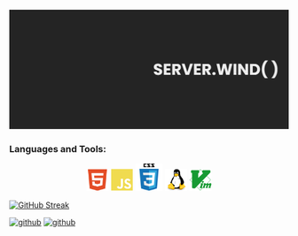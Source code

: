 ![MasterHead](https://github.com/serverwind/serverwind/blob/main/banner.png?raw=true)

<h3 align="left">Languages and Tools:</h3>
<section align="center"> 
  <img src='https://raw.githubusercontent.com/devicons/devicon/1119b9f84c0290e0f0b38982099a2bd027a48bf1/icons/html5/html5-plain.svg' width='40'> 
  <img src='https://raw.githubusercontent.com/devicons/devicon/1119b9f84c0290e0f0b38982099a2bd027a48bf1/icons/javascript/javascript-plain.svg' width='40'> 
  <img src='https://raw.githubusercontent.com/devicons/devicon/1119b9f84c0290e0f0b38982099a2bd027a48bf1/icons/css3/css3-original-wordmark.svg' width='50'> 
  <img src='https://raw.githubusercontent.com/devicons/devicon/1119b9f84c0290e0f0b38982099a2bd027a48bf1/icons/linux/linux-original.svg' width='40'> 
  <img src='https://raw.githubusercontent.com/devicons/devicon/1119b9f84c0290e0f0b38982099a2bd027a48bf1/icons/vim/vim-plain.svg' width='40'> 
</section>

[![GitHub Streak](http://github-readme-streak-stats.herokuapp.com?user=ServerWind&theme=catppuccin-macchiato&hide_border=true)](https://git.io/streak-stats)

<a target="blank" href='#'>![github](https://img.shields.io/badge/LinkedIn-242424?style=for-the-badge&logo=LinkedIn&logoColor=blue)</a>
<a target="blank" href='#'>![github](https://img.shields.io/badge/Instagram-242424?style=for-the-badge&logo=Instagram&logoColor=orange)</a>

